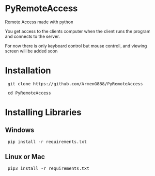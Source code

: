 # PyRemoteAccess

Remote Access made with python

You get access to the clients computer when the client runs the program and connects to the server.

For now there is only keyboard control but mouse controll, and viewing screen will be added soon

<h1> Installation </h1>

<pre> git clone https://github.com/ArmenG888/PyRemoteAccess </pre>
<pre> cd PyRemoteAccess </pre>
<h1> Installing Libraries </h1>
<h2>Windows</h2>
<pre> pip install -r requirements.txt </pre>
<h2>Linux or Mac</h2>
<pre> pip3 install -r requirements.txt </pre>
  
